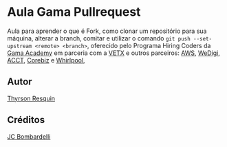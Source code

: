 # Aula Gama Pullrequest
Aula para aprender o que é Fork, como clonar um repositório para sua máquina, alterar a branch, comitar e utilizar o comando `git push --set-upstream <remote> <branch>`, oferecido pelo Programa Hiring Coders da [Gama Academy](https://www.gama.academy/) em parceria com a [VETX](https://vtex.com/br-pt/) e outros parceiros:
[AWS](https://aws.amazon.com/pt/), [WeDigi](https://www.wedigi.com.br/), [ACCT](https://acct.global/pt/), [Corebiz](https://www.corebiz.ag/pt/) e [Whirlpool](https://www.whirlpool.com.br/), 

## Autor
[Thyrson Resquin](https://www.linkedin.com/in/thyrson-resquin/)

## Créditos
[JC Bombardelli](https://github.com/jcbombardelli)
